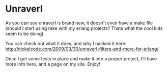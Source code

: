 Unraverl
========

As you can see unraverl is brand new, it doesn't even have a make file (should I start using rake with my erlang projects? Thats what the cool kids seem to be doing).

You can check out what it does, and why I hacked it here: http://nickelcode.com/2009/03/30/unraverl-filters-and-more-for-erlang/

Once I get some tests in place and make it into a proper project, I'll have more info here, and a page on my site. Enjoy!